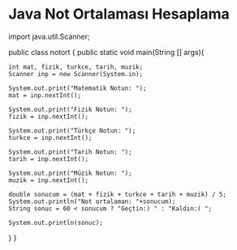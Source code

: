 # Java Not Ortalaması Hesaplama

import java.util.Scanner;

public class notort {
    public static void main(String [] args){

    int mat, fizik, turkce, tarih, muzik;
    Scanner inp = new Scanner(System.in);
    
    System.out.print("Matematik Notun: ");
    mat = inp.nextInt();
    
    System.out.print("Fizik Notun: ");
    fizik = inp.nextInt();
    
    System.out.print("Türkçe Notun: ");
    turkce = inp.nextInt();
    
    System.out.print("Tarih Notun: ");
    tarih = inp.nextInt();
    
    System.out.print("Müzik Notun: ");
    muzik = inp.nextInt();
    
    double sonucum = (mat + fizik + turkce + tarih + muzik) / 5;
    System.out.println("Not ortalaman: "+sonucum);
    String sonuc = 60 < sonucum ? "Geçtin:) " : "Kaldın:( ";
    
    System.out.println(sonuc);



}
}